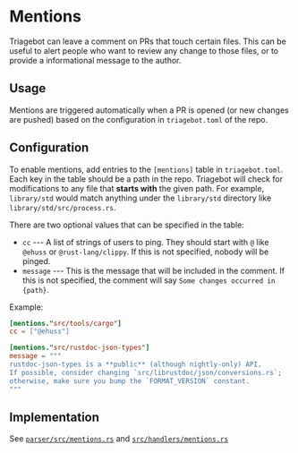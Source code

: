 # Mentions

Triagebot can leave a comment on PRs that touch certain files.
This can be useful to alert people who want to review any change to those files, or to provide a informational message to the author.

## Usage

Mentions are triggered automatically when a PR is opened (or new changes are pushed) based on the configuration in `triagebot.toml` of the repo.

## Configuration

To enable mentions, add entries to the `[mentions]` table in `triagebot.toml`.
Each key in the table should be a path in the repo.
Triagebot will check for modifications to any file that **starts with** the given path.
For example, `library/std` would match anything under the `library/std` directory like `library/std/src/process.rs`.

There are two optional values that can be specified in the table:

* `cc` --- A list of strings of users to ping.
  They should start with `@` like `@ehuss` or `@rust-lang/clippy`.
  If this is not specified, nobody will be pinged.
* `message` --- This is the message that will be included in the comment.
  If this is not specified, the comment will say `Some changes occurred in {path}`.

Example:

```toml
[mentions."src/tools/cargo"]
cc = ["@ehuss"]

[mentions."src/rustdoc-json-types"]
message = """
rustdoc-json-types is a **public** (although nightly-only) API.
If possible, consider changing `src/librustdoc/json/conversions.rs`;
otherwise, make sure you bump the `FORMAT_VERSION` constant.
"""
```

## Implementation

See [`parser/src/mentions.rs`](https://github.com/rust-lang/triagebot/blob/HEAD/parser/src/mentions.rs) and [`src/handlers/mentions.rs`](https://github.com/rust-lang/triagebot/blob/HEAD/src/handlers/mentions.rs)

